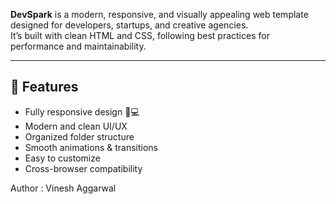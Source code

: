 **DevSpark** is a modern, responsive, and visually appealing web template designed for developers, startups, and creative agencies.  
It’s built with clean HTML and CSS, following best practices for performance and maintainability.

---

## 🌟 Features

- Fully responsive design 📱💻
- Modern and clean UI/UX
- Organized folder structure
- Smooth animations & transitions
- Easy to customize
- Cross-browser compatibility

Author : Vinesh Aggarwal
